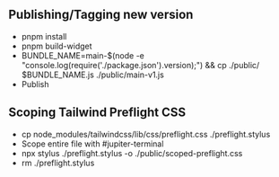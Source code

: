 ## Publishing/Tagging new version

- pnpm install
- pnpm build-widget
- BUNDLE_NAME=main-$(node -e "console.log(require('./package.json').version);") && cp ./public/    
  $BUNDLE_NAME.js ./public/main-v1.js
- Publish

## Scoping Tailwind Preflight CSS

- cp node_modules/tailwindcss/lib/css/preflight.css ./preflight.stylus
- Scope entire file with #jupiter-terminal
- npx stylus ./preflight.stylus -o ./public/scoped-preflight.css
- rm ./preflight.stylus
